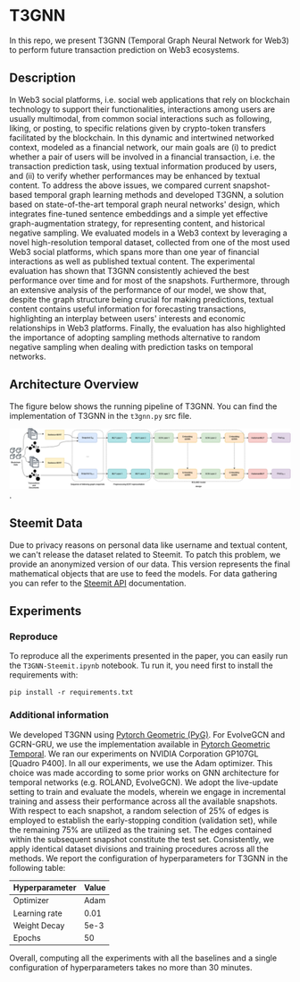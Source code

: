 # T3GNN
In this repo, we present T3GNN (Temporal Graph Neural Network for Web3) to perform future transaction prediction on Web3 ecosystems.

## Description
In Web3 social platforms, i.e. social web applications that rely on blockchain technology to support their functionalities, interactions among users are usually multimodal, from common social interactions such as following, liking, or posting, to specific relations given by crypto-token transfers facilitated by the blockchain. In this dynamic and intertwined networked context, modeled as a financial network, our main goals are (i) to predict whether a pair of users will be involved in a financial transaction, i.e. the transaction prediction task, using textual information produced by users, and (ii) to verify whether performances may be enhanced by textual content. To address the above issues, we compared current snapshot-based temporal graph learning methods and developed T3GNN, a solution based on state-of-the-art temporal graph neural networks' design, which integrates fine-tuned sentence embeddings and a simple yet effective graph-augmentation strategy, for representing content, and historical negative sampling. We evaluated models in a Web3 context by leveraging a novel high-resolution temporal dataset, collected from one of the most used Web3 social platforms, which spans more than one year of financial interactions as well as published textual content. The experimental evaluation has shown that T3GNN consistently achieved the best performance over time and for most of the snapshots. Furthermore, through an extensive analysis of the performance of our model, we show that, despite the graph structure being crucial for making predictions, textual content contains useful information for forecasting transactions, highlighting an interplay between users' interests and economic relationships in Web3 platforms. Finally, the evaluation has also highlighted the importance of adopting sampling methods alternative to random negative sampling when dealing with prediction tasks on temporal networks.

## Architecture Overview

The figure below shows the running pipeline of T3GNN. You can find the implementation of T3GNN in the `t3gnn.py` src file.  

![T3GNN pipeline](t3gnn-pipeline.png "T3GNN pipeline").

## Steemit Data
Due to privacy reasons on personal data like username and textual content, we can't release the dataset related to Steemit. To patch this problem, we provide an anonymized version of our data. This version represents the final mathematical objects that are use to feed the models. For data gathering you can refer to the [Steemit API](https://developers.steem.io/) documentation.

## Experiments
### Reproduce
To reproduce all the experiments presented in the paper, you can easily run the `T3GNN-Steemit.ipynb` notebook. Tu run it, you need first to install the requirements with:
```
pip install -r requirements.txt
```
### Additional information
We developed T3GNN using [Pytorch Geometric (PyG)](https://pyg.org/). For EvolveGCN and GCRN-GRU, we use the implementation available in [Pytorch Geometric Temporal](https://pytorch-geometric-temporal.readthedocs.io/en/latest/). We ran our experiments on NVIDIA Corporation GP107GL [Quadro P400]. In all our experiments, we use the Adam optimizer. This choice was made according to some prior works on GNN architecture for temporal networks (e.g. ROLAND, EvolveGCN). We adopt the live-update setting to train and evaluate the models, wherein we engage in incremental training and assess their performance across all the available snapshots. With respect to each snapshot, a random selection of 25\% of edges is employed to establish the early-stopping condition (validation set), while the remaining 75\% are utilized as the training set. The edges contained within the subsequent snapshot constitute the test set. Consistently, we apply identical dataset divisions and training procedures across all the methods. We report the configuration of hyperparameters for T3GNN in the following table: 

| Hyperparameter | Value |
|----------------|-------|
| Optimizer      | Adam  |
| Learning rate  | 0.01  |
| Weight Decay   | 5e-3  |
| Epochs         | 50    | 

Overall, computing all the experiments with all the baselines and a single configuration of hyperparameters takes no more than 30 minutes.
